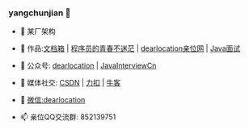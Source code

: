 ### yangchunjian 👋

- 🔭 某厂架构
- 🌱 作品:[文档箱](https://yangchunjian.com) | [程序员的青春不迷茫](https://www.yangchunjian.com/docbook/#/book/zi-zhu) | [dearlocation亲位网](https://dearlocation.com) | [Java面试](https://javainterview.com) 
- 👯 公众号: [dearlocation](https://mp.weixin.qq.com/s?__biz=MzIwODY5OTg0OQ==&mid=2247483667&idx=1&sn=7ab4138fa2985d4176f005b349bbec00&chksm=977e69b5a009e0a34e293aab5b5130edcccfd045b70e4066437914c4fccb57d8d0ba6f8ae23e&token=2134782562&lang=zh_CN#rd) | [JavaInterviewCn](https://mp.weixin.qq.com/s?__biz=MzkxODM3NjM0MA==&mid=2247483661&idx=1&sn=d64471fecd84c1cb42bf3ec33f345831&chksm=c1b31bf6f6c492e05a09b96b1a2fd8eb47eda63f1ffed35e78d9584c08191ab9b1302b5910c9&token=1056110501&lang=zh_CN#rd)
- 🤔 媒体社交: [CSDN](https://yangchunjian.blog.csdn.net) | [力扣](https://leetcode-cn.com/u/yangchunjian/) | [牛客](https://blog.nowcoder.net/yangchunjian)

- 💬 [微信:dearlocation](https://www.yangchunjian.com/docbook/imgs/dearlocation.jpeg) 
- 📫 亲位QQ交流群: 852139751

